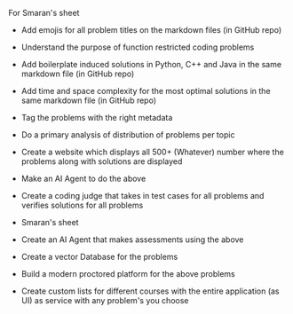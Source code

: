 For Smaran's sheet

- Add emojis for all problem titles on the markdown files (in GitHub repo)
- Understand the purpose of function restricted coding problems
- Add boilerplate induced solutions in Python, C++ and Java in the same markdown file (in GitHub repo)
- Add time and space complexity for the most optimal solutions in the same markdown file (in GitHub repo)
- Tag the problems with the right metadata
- Do a primary analysis of distribution of problems per topic
- Create a website which displays all 500+ (Whatever) number where the problems along with solutions are displayed

- Make an AI Agent to do the above 

- Create a coding judge that takes in test cases for all problems and verifies solutions for all problems

- Smaran's sheet

- Create an AI Agent that makes assessments using the above

- Create a vector Database for the problems

- Build a modern proctored platform for the above problems

- Create custom lists for different courses with the entire application (as UI) as service with any problem's you choose
